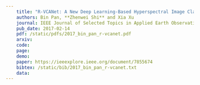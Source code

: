 ```yaml
---
    title: "R-VCANet: A New Deep Learning-Based Hyperspectral Image Classification Method"
    authors: Bin Pan, **Zhenwei Shi** and Xia Xu
    journal: IEEE Journal of Selected Topics in Applied Earth Observations and Remote Sensing (JSTARS)
    pub_date: 2017-02-14
    pdf: /static/pdfs/2017_bin_pan_r-vcanet.pdf
    arxiv: 
    code: 
    page: 
    demo: 
    paper: https://ieeexplore.ieee.org/document/7855674
    bibtex: /static/bib/2017_bin_pan_r-vcanet.txt
    data:
---
```

    